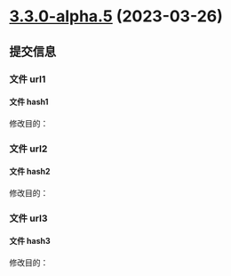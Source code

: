 # [3.3.0-alpha.5](https://github.com/vuejs/core/compare/v3.3.0-alpha.4...v3.3.0-alpha.5) (2023-03-26)

## 提交信息

### 文件 url1

#### 文件 hash1

修改目的：

### 文件 url2

#### 文件 hash2

修改目的：

### 文件 url3

#### 文件 hash3

修改目的：
